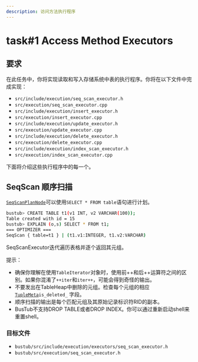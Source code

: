 ```yaml
---
description: 访问方法执行程序
---
```


# task#1 Access Method Executors

## 要求

在此任务中，你将实现读取和写入存储系统中表的执行程序。你将在以下文件中完成实现：

* `src/include/execution/seq_scan_executor.h`
* `src/execution/seq_scan_executor.cpp`
* `src/include/execution/insert_executor.h`
* `src/execution/insert_executor.cpp`
* `src/include/execution/update_executor.h`
* `src/execution/update_executor.cpp`
* `src/include/execution/delete_executor.h`
* `src/execution/delete_executor.cpp`
* `src/include/execution/index_scan_executor.h`
* `src/execution/index_scan_executor.cpp`

下面将介绍这些执行程序中的每一个。

## SeqScan 顺序扫描

[`SeqScanPlanNode`](https://github.com/cmu-db/bustub/blob/master/src/include/execution/plans/seq\_scan\_plan.h)可以使用`SELECT * FROM table`语句进行计划。

```sh
bustub> CREATE TABLE t1(v1 INT, v2 VARCHAR(100));
Table created with id = 15
bustub> EXPLAIN (o,s) SELECT * FROM t1;
=== OPTIMIZER ===
SeqScan { table=t1 } | (t1.v1:INTEGER, t1.v2:VARCHAR)
```

SeqScanExecutor迭代遍历表格并逐个返回其元组。

提示：

* 确保你理解在使用`TableIterator`对象时，使用前++和后++运算符之间的区别。如果你混淆了`++iter`和`iter++`，可能会得到奇怪的输出。
* 不要发出在TableHeap中删除的元组。检查每个元组的相应[`TupleMeta`](https://github.com/cmu-db/bustub/blob/master/src/include/storage/table/tuple.h)`is_deleted_` 字段。
* 顺序扫描的输出是每个匹配元组及其原始记录标识符RID的副本。
* BusTub不支持DROP TABLE或者DROP INDEX。你可以通过重新启动shell来重置shell。



### 目标文件

* `bustub/src/include/execution/executors/seq_scan_executor.h`
* `bustub/src/execution/seq_scan_executor.h`

